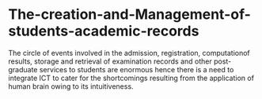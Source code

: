 # The-creation-and-Management-of-students-academic-records
The circle of events involved in the admission, registration, computationof results, storage and retrieval of examination records and other post-graduate services to students are enormous hence there is a need to integrate ICT to cater for the shortcomings resulting from the application of human brain owing to its intuitiveness.
